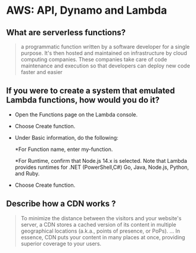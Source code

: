 #  AWS: API, Dynamo and Lambda

## What are serverless functions?

> a programmatic function written by a software developer for a single purpose. It's then hosted and maintained on infrastructure by cloud computing companies. These companies take care of code maintenance and execution so that developers can deploy new code faster and easier

## If you were to create a system that emulated Lambda functions, how would you do it?

* Open the Functions page on the Lambda console.

* Choose Create function.

* Under Basic information, do the following:

    *For Function name, enter my-function.

    *For Runtime, confirm that Node.js 14.x is selected. Note that Lambda provides runtimes for .NET (PowerShell,C#) Go, Java, Node.js, Python, and Ruby.

* Choose Create function.

## Describe how a CDN works ?

> To minimize the distance between the visitors and your website's server, a CDN stores a cached version of its content in multiple geographical locations (a.k.a., points of presence, or PoPs). ... In essence, CDN puts your content in many places at once, providing superior coverage to your users.

